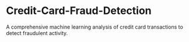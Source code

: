 # Credit-Card-Fraud-Detection
A comprehensive machine learning analysis of credit card transactions to detect fraudulent activity. 
